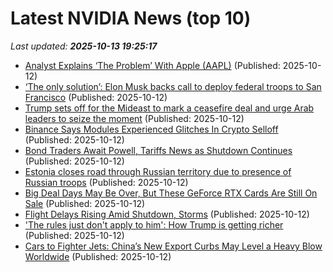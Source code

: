 # Latest NVIDIA News (top 10)
_Last updated: **2025-10-13 19:25:17**_

- [Analyst Explains ‘The Problem’ With Apple (AAPL)](https://finance.yahoo.com/news/analyst-explains-problem-apple-aapl-192307165.html) (Published: 2025-10-12)
- [‘The only solution’: Elon Musk backs call to deploy federal troops to San Francisco](https://biztoc.com/x/69726c059529b0fd) (Published: 2025-10-12)
- [Trump sets off for the Mideast to mark a ceasefire deal and urge Arab leaders to seize the moment](https://biztoc.com/x/276e6b25ce0b7e2c) (Published: 2025-10-12)
- [Binance Says Modules Experienced Glitches In Crypto Selloff](https://biztoc.com/x/860a70e822c2fee5) (Published: 2025-10-12)
- [Bond Traders Await Powell, Tariffs News as Shutdown Continues](https://biztoc.com/x/b3eefa1a7851d523) (Published: 2025-10-12)
- [Estonia closes road through Russian territory due to presence of Russian troops](https://biztoc.com/x/c5d43d7f4603f98e) (Published: 2025-10-12)
- [Big Deal Days May Be Over, But These GeForce RTX Cards Are Still On Sale](https://hothardware.com/news/big-deal-days-may-be-over-but-these-geforce-rtx-cards-are-still-on-sale) (Published: 2025-10-12)
- [Flight Delays Rising Amid Shutdown, Storms](https://biztoc.com/x/985e73bfe2acf5e2) (Published: 2025-10-12)
- ['The rules just don't apply to him': How Trump is getting richer](https://www.abc.net.au/news/2025-10-13/trump-president-wealth-family-business-crypto-four-corners/105876782) (Published: 2025-10-12)
- [Cars to Fighter Jets: China’s New Export Curbs May Level a Heavy Blow Worldwide](https://biztoc.com/x/2b4ebdcd4e2201a5) (Published: 2025-10-12)
